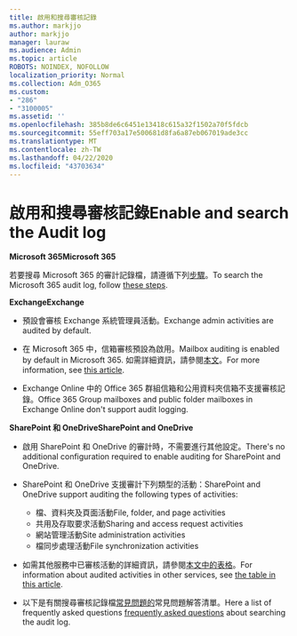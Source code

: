 ```yaml
---
title: 啟用和搜尋審核記錄
ms.author: markjjo
author: markjjo
manager: lauraw
ms.audience: Admin
ms.topic: article
ROBOTS: NOINDEX, NOFOLLOW
localization_priority: Normal
ms.collection: Adm_O365
ms.custom:
- "286"
- "3100005"
ms.assetid: ''
ms.openlocfilehash: 385b8de6c6451e13418c615a32f1502a70f5fdcb
ms.sourcegitcommit: 55eff703a17e500681d8fa6a87eb067019ade3cc
ms.translationtype: MT
ms.contentlocale: zh-TW
ms.lasthandoff: 04/22/2020
ms.locfileid: "43703634"
---
```

# <a name="enable-and-search-the-audit-log"></a><span data-ttu-id="79939-102">啟用和搜尋審核記錄</span><span class="sxs-lookup"><span data-stu-id="79939-102">Enable and search the Audit log</span></span>

<span data-ttu-id="79939-103">**Microsoft 365**</span><span class="sxs-lookup"><span data-stu-id="79939-103">**Microsoft 365**</span></span>

<span data-ttu-id="79939-104">若要搜尋 Microsoft 365 的審計記錄檔，請遵循下列[步驟](https://docs.microsoft.com/office365/securitycompliance/search-the-audit-log-in-security-and-compliance#search-the-audit-log)。</span><span class="sxs-lookup"><span data-stu-id="79939-104">To search the Microsoft 365 audit log, follow [these steps](https://docs.microsoft.com/office365/securitycompliance/search-the-audit-log-in-security-and-compliance#search-the-audit-log).</span></span>

<span data-ttu-id="79939-105">**Exchange**</span><span class="sxs-lookup"><span data-stu-id="79939-105">**Exchange**</span></span>

- <span data-ttu-id="79939-106">預設會審核 Exchange 系統管理員活動。</span><span class="sxs-lookup"><span data-stu-id="79939-106">Exchange admin activities are audited by default.</span></span>

- <span data-ttu-id="79939-107">在 Microsoft 365 中，信箱審核預設為啟用。</span><span class="sxs-lookup"><span data-stu-id="79939-107">Mailbox auditing is enabled by default in Microsoft 365.</span></span> <span data-ttu-id="79939-108">如需詳細資訊，請參閱[本文](https://docs.microsoft.com/office365/securitycompliance/enable-mailbox-auditing)。</span><span class="sxs-lookup"><span data-stu-id="79939-108">For more information, see  [this article](https://docs.microsoft.com/office365/securitycompliance/enable-mailbox-auditing).</span></span>

- <span data-ttu-id="79939-109">Exchange Online 中的 Office 365 群組信箱和公用資料夾信箱不支援審核記錄。</span><span class="sxs-lookup"><span data-stu-id="79939-109">Office 365 Group mailboxes and public folder mailboxes in Exchange Online don't support audit logging.</span></span>

<span data-ttu-id="79939-110">**SharePoint 和 OneDrive**</span><span class="sxs-lookup"><span data-stu-id="79939-110">**SharePoint and OneDrive**</span></span>

- <span data-ttu-id="79939-111">啟用 SharePoint 和 OneDrive 的審計時，不需要進行其他設定。</span><span class="sxs-lookup"><span data-stu-id="79939-111">There's no additional configuration required to enable auditing for SharePoint and OneDrive.</span></span>

- <span data-ttu-id="79939-112">SharePoint 和 OneDrive 支援審計下列類型的活動：</span><span class="sxs-lookup"><span data-stu-id="79939-112">SharePoint and OneDrive support auditing the following types of activities:</span></span>

    - <span data-ttu-id="79939-113">檔、資料夾及頁面活動</span><span class="sxs-lookup"><span data-stu-id="79939-113">File, folder, and page activities</span></span>
    - <span data-ttu-id="79939-114">共用及存取要求活動</span><span class="sxs-lookup"><span data-stu-id="79939-114">Sharing and access request activities</span></span>
    - <span data-ttu-id="79939-115">網站管理活動</span><span class="sxs-lookup"><span data-stu-id="79939-115">Site administration activities</span></span>
    - <span data-ttu-id="79939-116">檔同步處理活動</span><span class="sxs-lookup"><span data-stu-id="79939-116">File synchronization activities</span></span>

- <span data-ttu-id="79939-117">如需其他服務中已審核活動的詳細資訊，請參閱[本文中的表格](https://docs.microsoft.com/office365/securitycompliance/search-the-audit-log-in-security-and-compliance#audited-activities)。</span><span class="sxs-lookup"><span data-stu-id="79939-117">For information about audited activities in other services, see  [the table in this article](https://docs.microsoft.com/office365/securitycompliance/search-the-audit-log-in-security-and-compliance#audited-activities).</span></span>

- <span data-ttu-id="79939-118">以下是有關搜尋審核記錄檔[常見問題的](https://docs.microsoft.com/office365/securitycompliance/search-the-audit-log-in-security-and-compliance#frequently-asked-questions)常見問題解答清單。</span><span class="sxs-lookup"><span data-stu-id="79939-118">Here a list of frequently asked questions [frequently asked questions](https://docs.microsoft.com/office365/securitycompliance/search-the-audit-log-in-security-and-compliance#frequently-asked-questions) about searching the audit log.</span></span>